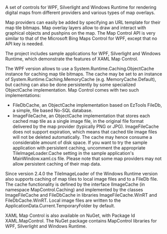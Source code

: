 A set of controls for WPF, Silverlight and Windows Runtime for rendering digital maps from different providers and various types of map overlays.

Map providers can easily be added by specifying an URL template for their map tile bitmaps. Map overlay layers allow to draw and interact with graphical objects and pushpins on the map. The Map Control API is very similar to that of the Microsoft Bing Maps Control for WPF, except that no API key is needed.

The project includes sample applications for WPF, Silverlight and Windows Runtime, which demonstrate the features of XAML Map Control.

The WPF version allows to use a System.Runtime.Caching.ObjectCache instance for caching map tile bitmaps. The cache may be set to an instance of System.Runtime.Caching.MemoryCache (e.g. MemoryCache.Default), but caching can also be done persistently by some specialized ObjectCache implementation. Map Control comes with two such implementations:
* FileDbCache, an ObjectCache implementation based on EzTools FileDb, a simple, file based No-SQL database.
* ImageFileCache, an ObjectCache implementation that stores each cached map tile as a single image file, in the original file format delivered by the map provider (typically PNG or JPG). ImageFileCache does not support expiration, which means that cached tile image files will not be deleted automatically. The cache may hence consume a considerable amount of disk space.
If you want to try the sample application with persistent caching, uncomment the appropriate TileImageLoader.Cache setting in the sample application's MainWindow.xaml.cs file. Please note that some map providers may not allow persistent caching of their map data.

Since version 2.4.0 the TileImageLoader of the Windows Runtime version also supports caching of map tiles to local image files and to a FileDb file. The cache functionality is defined by the interface IImageCache (in namespace MapControl.Caching) and implemented by the classes ImageFileCache and FileDbCache in libraries ImageFileCache.WinRT and FileDbCache.WinRT. Local image files are written to the  ApplicationData.Current.TemporaryFolder by default.

XAML Map Control is also available on NuGet, with Package Id XAML.MapControl. The NuGet package contains MapControl libraries for WPF, Silverlight and Windows Runtime.

